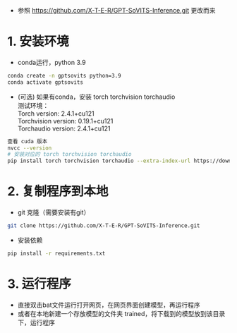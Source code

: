 - 参照 https://github.com/X-T-E-R/GPT-SoVITS-Inference.git 更改而来
# 1. 安装环境
  - conda运行，python 3.9
  ``` sh
  conda create -n gptsovits python=3.9
  conda activate gptsovits
  ``` 

  - (可选) 如果有conda，安装 torch torchvision torchaudio  
    测试环境：  
    Torch version: 2.4.1+cu121  
    Torchvision version: 0.19.1+cu121  
    Torchaudio version: 2.4.1+cu121  
  ``` sh
  查看 cuda 版本
  nvcc --version
  # 安装对应的 torch torchvision torchaudio
  pip install torch torchvision torchaudio --extra-index-url https://download.pytorch.org/whl/cu121
  ```

# 2. 复制程序到本地
  - git 克隆（需要安装有git）
  ``` sh
  git clone https://github.com/X-T-E-R/GPT-SoVITS-Inference.git
  ```

  - 安装依赖
  ``` sh
  pip install -r requirements.txt
  ```

# 3. 运行程序
  - 直接双击bat文件运行打开网页，在网页界面创建模型，再运行程序
  - 或者在本地新建一个存放模型的文件夹 trained，将下载到的模型放到该目录下，运行程序
